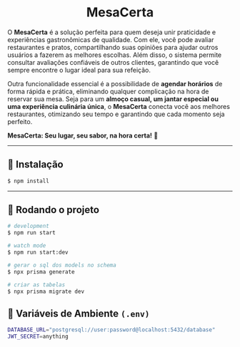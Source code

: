 <h1 align="center">MesaCerta</h1>

O **MesaCerta** é a solução perfeita para quem deseja unir praticidade e
experiências gastronômicas de qualidade. Com ele, você pode avaliar
restaurantes e pratos, compartilhando suas opiniões para ajudar outros
usuários a fazerem as melhores escolhas. Além disso, o sistema permite
consultar avaliações confiáveis de outros clientes, garantindo que você
sempre encontre o lugar ideal para sua refeição.

Outra funcionalidade essencial é a possibilidade de **agendar horários** de forma rápida e prática, eliminando qualquer complicação na hora de reservar sua mesa. Seja para um **almoço casual, um jantar especial ou uma experiência culinária única**, o **MesaCerta** conecta você aos melhores restaurantes, otimizando seu tempo e garantindo que cada momento seja perfeito.

**MesaCerta: Seu lugar, seu sabor, na hora certa!** 🚀

---

## 📌 Instalação

```bash
$ npm install
```

---

## 🚀 Rodando o projeto

```bash
# development
$ npm run start

# watch mode
$ npm run start:dev

# gerar o sql dos models no schema
$ npx prisma generate

# criar as tabelas
$ npx prisma migrate dev
```

## 🔐 Variáveis de Ambiente `(.env)`

```bash
DATABASE_URL="postgresql://user:password@localhost:5432/database"
JWT_SECRET=anything
```
